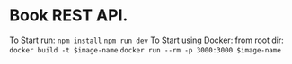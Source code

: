 # Book REST API.

To Start run:
  `npm install`
  `npm run dev`
To Start using Docker:
  from root dir: `docker build -t $image-name`
                 `docker run --rm -p 3000:3000 $image-name`